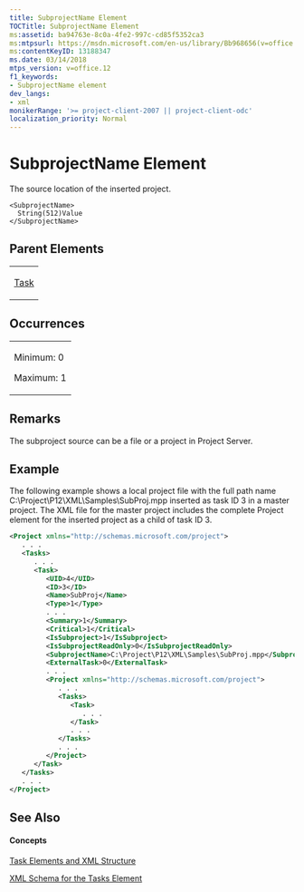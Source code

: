 ```yaml
---
title: SubprojectName Element
TOCTitle: SubprojectName Element
ms:assetid: ba94763e-8c0a-4fe2-997c-cd85f5352ca3
ms:mtpsurl: https://msdn.microsoft.com/en-us/library/Bb968656(v=office.12)
ms:contentKeyID: 13188347
ms.date: 03/14/2018
mtps_version: v=office.12
f1_keywords:
- SubprojectName element
dev_langs:
- xml
monikerRange: '>= project-client-2007 || project-client-odc'
localization_priority: Normal
---
```


# SubprojectName Element




The source location of the inserted project.

    <SubprojectName>
      String(512)Value
    </SubprojectName>

## Parent Elements

<table>
<colgroup>
<col style="width: 100%" />
</colgroup>
<tbody>
<tr class="odd">
<td><p><a href="task-element.md">Task</a></p></td>
</tr>
</tbody>
</table>

## Occurrences

<table>
<colgroup>
<col style="width: 100%" />
</colgroup>
<tbody>
<tr class="odd">
<td><p>Minimum: 0</p>
<p>Maximum: 1</p></td>
</tr>
</tbody>
</table>

## Remarks

The subproject source can be a file or a project in Project Server.

## Example

The following example shows a local project file with the full path name C:\\Project\\P12\\XML\\Samples\\SubProj.mpp inserted as task ID 3 in a master project. The XML file for the master project includes the complete Project element for the inserted project as a child of task ID 3.

``` xml
<Project xmlns="http://schemas.microsoft.com/project">
   . . .
   <Tasks>
      . . .
      <Task>
         <UID>4</UID>
         <ID>3</ID>
         <Name>SubProj</Name>
         <Type>1</Type>
         . . .
         <Summary>1</Summary>
         <Critical>1</Critical>
         <IsSubproject>1</IsSubproject>
         <IsSubprojectReadOnly>0</IsSubprojectReadOnly>
         <SubprojectName>C:\Project\P12\XML\Samples\SubProj.mpp</SubprojectName>
         <ExternalTask>0</ExternalTask>
         . . .
         <Project xmlns="http://schemas.microsoft.com/project">
            . . .
            <Tasks>
               <Task>
                  . . .
               </Task>
               . . .
            </Tasks>
            . . .
         </Project>
      </Task>
   </Tasks>
   . . .
</Project>
```

## See Also

#### Concepts

[Task Elements and XML Structure](task-elements-and-xml-structure.md)

[XML Schema for the Tasks Element](xml-schema-for-the-tasks-element.md)

